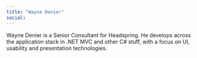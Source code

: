 ```yaml
---
title: "Wayne Denier"
social: 
---
```

Wayne Denier is a Senior Consultant for Headspring. He develops across the application stack in .NET MVC and other C# stuff, with a focus on UI, usability and presentation technologies.
<!--more-->
<!--excerpt-->
